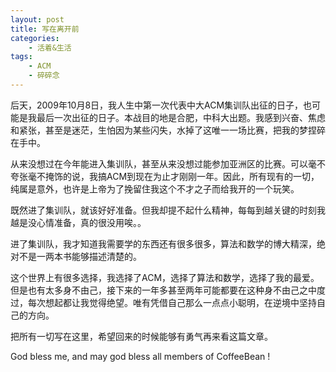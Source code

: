 ```yaml
---
layout: post
title: 写在离开前
categories:
    - 活着&生活
tags:
    - ACM
    - 碎碎念
---
```


后天，2009年10月8日，我人生中第一次代表中大ACM集训队出征的日子，也可能是我最后一次出征的日子。本战目的地是合肥，中科大出题。我感到兴奋、焦虑和紧张，甚至是迷茫，生怕因为某些闪失，水掉了这唯一一场比赛，把我的梦捏碎在手中。

从来没想过在今年能进入集训队，甚至从来没想过能参加亚洲区的比赛。可以毫不夸张毫不掩饰的说，我搞ACM到现在为止才刚刚一年。因此，所有现有的一切，纯属是意外，也许是上帝为了挽留住我这个不才之子而给我开的一个玩笑。

既然进了集训队，就该好好准备。但我却提不起什么精神，每每到越关键的时刻我越是没心情准备，真的很没用唉。。

进了集训队，我才知道我需要学的东西还有很多很多，算法和数学的博大精深，绝对不是一两本书能够描述清楚的。

这个世界上有很多选择，我选择了ACM，选择了算法和数学，选择了我的最爱。但是也有太多身不由己，接下来的一年多甚至两年可能都要在这种身不由己之中度过，每次想起都让我觉得绝望。唯有凭借自己那么一点点小聪明，在逆境中坚持自己的方向。

把所有一切写在这里，希望回来的时候能够有勇气再来看这篇文章。

God bless me, and may god bless all members of CoffeeBean !
